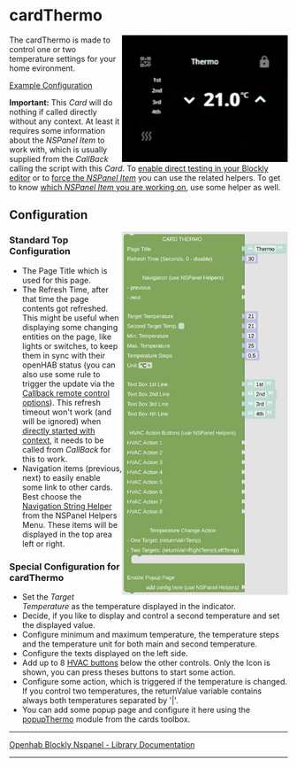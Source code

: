 # cardThermo

[<img src="img/lovelaceUI_cardThermo.jpg" align="right" width="300">](img/lovelaceUI_cardThermo.jpg)

The cardThermo is made to control one or two temperature settings for your home evironment.

[Example Configuration](openhab_scripts_nspanel1_cardThermo.md)

**Important:** This *Card* will do nothing if called directly without any context. At least it requires some information about the *NSPanel Item* to work with, which is usually supplied from the *CallBack* calling the script with this *Card*. To [enable direct testing in your Blockly editor](blockLibrary_nspanel_helpers_setNSPanelIfNotContext.md) or to [force the *NSPanel Item*](blockLibrary_nspanel_helpers_startScriptWithContext.md) you can use the related helpers. To get to know [which *NSPanel Item* you are working on](blockLibrary_nspanel_helpers_getContextItem.md), use some helper as well.<br clear="right"/>

## Configuration

[<img src="img/blockLibrary_nspanel_cards_cardThermo.png" align="right" width="300">](img/blockLibrary_nspanel_cards_cardThermo.png)

### Standard Top Configuration

- The Page Title which is used for this page.
- The Refresh Time, after that time the page contents got refreshed. This might be useful when displaying some changing entities on the page, like lights or switches, to keep them in sync with their openHAB status (you can also use some rule to trigger the update via the [Callback remote control options](blockLibrary_nspanel_callback_callback.md)). This refresh timeout won't work (and will be ignored) when [directly started with context](blockLibrary_nspanel_helpers_startScriptWithContext.md), it needs to be called from *CallBack* for this to work.
- Navigation items (previous, next) to easily enable some link to other cards. Best choose the [Navigation String Helper](blockLibrary_nspanel_helpers_navString.md) from the NSPanel Helpers Menu. These items will be displayed in the top area left or right.

### Special Configuration for cardThermo

- Set the *Target Temperature* as the temperature displayed in the indicator.
- Decide, if you like to display and control a second temperature and set the displayed value.
- Configure minimum and maximum temperature, the temperature steps and the temperature unit for both main and second temperature.
- Configure the texts displayed on the left side.
- Add up to 8 [HVAC buttons](blockLibrary_nspanel_helpers_hvacButton.md) below the other controls. Only the Icon is shown, you can press theses buttons to start some action.
- Configure some action, which is triggered if the temperature is changed. If you control two temperatures, the returnValue variable contains always both temperatures separated by '|'.
- You can add some popup page and configure it here using the [popupThermo](blockLibrary_nspanel_cards_popupThermo.md) module from the cards toolbox.<br clear="right"/>

---

[Openhab Blockly Nspanel - Library Documentation](README.md)

---
